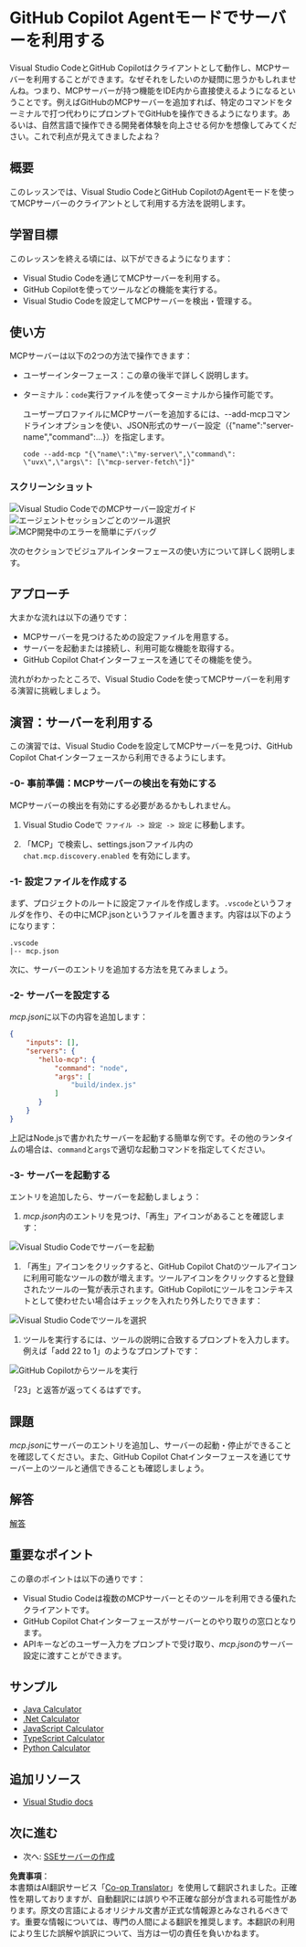 <!--
CO_OP_TRANSLATOR_METADATA:
{
  "original_hash": "8ea28e5e566edd5969337fd0b191ba3f",
  "translation_date": "2025-07-16T21:38:54+00:00",
  "source_file": "03-GettingStarted/04-vscode/README.md",
  "language_code": "ja"
}
-->
# GitHub Copilot Agentモードでサーバーを利用する

Visual Studio CodeとGitHub Copilotはクライアントとして動作し、MCPサーバーを利用することができます。なぜそれをしたいのか疑問に思うかもしれませんね。つまり、MCPサーバーが持つ機能をIDE内から直接使えるようになるということです。例えばGitHubのMCPサーバーを追加すれば、特定のコマンドをターミナルで打つ代わりにプロンプトでGitHubを操作できるようになります。あるいは、自然言語で操作できる開発者体験を向上させる何かを想像してみてください。これで利点が見えてきましたよね？

## 概要

このレッスンでは、Visual Studio CodeとGitHub CopilotのAgentモードを使ってMCPサーバーのクライアントとして利用する方法を説明します。

## 学習目標

このレッスンを終える頃には、以下ができるようになります：

- Visual Studio Codeを通じてMCPサーバーを利用する。
- GitHub Copilotを使ってツールなどの機能を実行する。
- Visual Studio Codeを設定してMCPサーバーを検出・管理する。

## 使い方

MCPサーバーは以下の2つの方法で操作できます：

- ユーザーインターフェース：この章の後半で詳しく説明します。
- ターミナル：`code`実行ファイルを使ってターミナルから操作可能です。

  ユーザープロファイルにMCPサーバーを追加するには、--add-mcpコマンドラインオプションを使い、JSON形式のサーバー設定（{\"name\":\"server-name\",\"command\":...}）を指定します。

  ```
  code --add-mcp "{\"name\":\"my-server\",\"command\": \"uvx\",\"args\": [\"mcp-server-fetch\"]}"
  ```

### スクリーンショット

![Visual Studio CodeでのMCPサーバー設定ガイド](../../../../translated_images/chat-mode-agent.729a22473f822216dd1e723aaee1f7d4a2ede571ee0948037a2d9357a63b9d0b.ja.png)  
![エージェントセッションごとのツール選択](../../../../translated_images/agent-mode-select-tools.522c7ba5df0848f8f0d1e439c2e96159431bc620cb39ccf3f5dc611412fd0006.ja.png)  
![MCP開発中のエラーを簡単にデバッグ](../../../../translated_images/mcp-list-servers.fce89eefe3f30032bed8952e110ab9d82fadf043fcfa071f7d40cf93fb1ea9e9.ja.png)

次のセクションでビジュアルインターフェースの使い方について詳しく説明します。

## アプローチ

大まかな流れは以下の通りです：

- MCPサーバーを見つけるための設定ファイルを用意する。
- サーバーを起動または接続し、利用可能な機能を取得する。
- GitHub Copilot Chatインターフェースを通じてその機能を使う。

流れがわかったところで、Visual Studio Codeを使ってMCPサーバーを利用する演習に挑戦しましょう。

## 演習：サーバーを利用する

この演習では、Visual Studio Codeを設定してMCPサーバーを見つけ、GitHub Copilot Chatインターフェースから利用できるようにします。

### -0- 事前準備：MCPサーバーの検出を有効にする

MCPサーバーの検出を有効にする必要があるかもしれません。

1. Visual Studio Codeで `ファイル -> 設定 -> 設定` に移動します。

1. 「MCP」で検索し、settings.jsonファイル内の `chat.mcp.discovery.enabled` を有効にします。

### -1- 設定ファイルを作成する

まず、プロジェクトのルートに設定ファイルを作成します。`.vscode`というフォルダを作り、その中にMCP.jsonというファイルを置きます。内容は以下のようになります：

```text
.vscode
|-- mcp.json
```

次に、サーバーのエントリを追加する方法を見てみましょう。

### -2- サーバーを設定する

*mcp.json*に以下の内容を追加します：

```json
{
    "inputs": [],
    "servers": {
       "hello-mcp": {
           "command": "node",
           "args": [
               "build/index.js"
           ]
       }
    }
}
```

上記はNode.jsで書かれたサーバーを起動する簡単な例です。その他のランタイムの場合は、`command`と`args`で適切な起動コマンドを指定してください。

### -3- サーバーを起動する

エントリを追加したら、サーバーを起動しましょう：

1. *mcp.json*内のエントリを見つけ、「再生」アイコンがあることを確認します：

  ![Visual Studio Codeでサーバーを起動](../../../../translated_images/vscode-start-server.8e3c986612e3555de47e5b1e37b2f3020457eeb6a206568570fd74a17e3796ad.ja.png)  

1. 「再生」アイコンをクリックすると、GitHub Copilot Chatのツールアイコンに利用可能なツールの数が増えます。ツールアイコンをクリックすると登録されたツールの一覧が表示されます。GitHub Copilotにツールをコンテキストとして使わせたい場合はチェックを入れたり外したりできます：

  ![Visual Studio Codeでツールを選択](../../../../translated_images/vscode-tool.0b3bbea2fb7d8c26ddf573cad15ef654e55302a323267d8ee6bd742fe7df7fed.ja.png)

1. ツールを実行するには、ツールの説明に合致するプロンプトを入力します。例えば「add 22 to 1」のようなプロンプトです：

  ![GitHub Copilotからツールを実行](../../../../translated_images/vscode-agent.d5a0e0b897331060518fe3f13907677ef52b879db98c64d68a38338608f3751e.ja.png)

  「23」と返答が返ってくるはずです。

## 課題

*mcp.json*にサーバーのエントリを追加し、サーバーの起動・停止ができることを確認してください。また、GitHub Copilot Chatインターフェースを通じてサーバー上のツールと通信できることも確認しましょう。

## 解答

[解答](./solution/README.md)

## 重要なポイント

この章のポイントは以下の通りです：

- Visual Studio Codeは複数のMCPサーバーとそのツールを利用できる優れたクライアントです。
- GitHub Copilot Chatインターフェースがサーバーとのやり取りの窓口となります。
- APIキーなどのユーザー入力をプロンプトで受け取り、*mcp.json*のサーバー設定に渡すことができます。

## サンプル

- [Java Calculator](../samples/java/calculator/README.md)
- [.Net Calculator](../../../../03-GettingStarted/samples/csharp)
- [JavaScript Calculator](../samples/javascript/README.md)
- [TypeScript Calculator](../samples/typescript/README.md)
- [Python Calculator](../../../../03-GettingStarted/samples/python)

## 追加リソース

- [Visual Studio docs](https://code.visualstudio.com/docs/copilot/chat/mcp-servers)

## 次に進む

- 次へ: [SSEサーバーの作成](../05-sse-server/README.md)

**免責事項**：  
本書類はAI翻訳サービス「[Co-op Translator](https://github.com/Azure/co-op-translator)」を使用して翻訳されました。正確性を期しておりますが、自動翻訳には誤りや不正確な部分が含まれる可能性があります。原文の言語によるオリジナル文書が正式な情報源とみなされるべきです。重要な情報については、専門の人間による翻訳を推奨します。本翻訳の利用により生じた誤解や誤訳について、当方は一切の責任を負いかねます。
